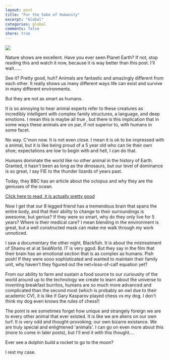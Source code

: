 ```yaml
---
layout: post
title: "For the Sake of Humanity"
excerpt: "Global"
categories: global
comments: false
share: true
---
```


![](https://s-media-cache-ak0.pinimg.com/236x/f7/18/dc/f718dc5567773573d3440d2e65bfd532.jpg)

Nature shows are excellent. Have you ever seen Planet Earth? If not, stop reading this and watch it now, because it is way better than this post. I'll wait......

See it? Pretty good, huh? Animals are fantastic and amazingly different from each other. It really shows us many different ways life can exist and survive in many different environments. 

But they are not as smart as humans.


It is so annoying to hear animal experts refer to these creatures as incredibly intelligent with complex family structures, a language, and deep emotions. I mean this is maybe all true , but there is this implication that in some ways these animals are on par, if not superior to, with humans in some facet. 

No way. C'mon now. It is not even close. I mean it is ok to be impressed with a animal, but it is like being proud of a 5 year old who can tie their own shoe; expectations are low to begin with and hell, I can do that.

Humans dominate the world like no other animal in the history of Earth. Granted, it hasn't been as long as the dinosaurs, but our level of dominance is so great, I say FIE to the thunder lizards of years past. 

Today, they BBC has an article about the octopus and why they are the geniuses of the ocean.

[Click here to read, it is actually pretty good](http://www.bbc.com/earth/story/20160527-eight-reasons-why-octopuses-are-the-geniuses-of-the-ocean)



Now I get that our 8 legged friend has a tremendous brain that spans the entire body, and that their ability to change to their surroundings is awesome, but genius? If they were so smart, why do they only live for 5 years? Where is their medical care? I mean blending in the environment is great, but a well constructed mask can make me walk through my work unnoticed. 

I saw a documentary the other night, Blackfish. It is about the mistreatment of Shamu et al at SeaWorld. IT is very ggod. But they say in the film that their brain has an emotional section that is as complex as humans. Pish posh! If they were sooo sophisticated and wanted to maintain their family unit, why haven't they figured out the net=loss-of-calf equation yet? 

From our ability to farm and sustain a food source to our curiousity of the world around up to the technology we create to learn about the universe to inventing breakfast burritos, humans are so much more advanced and complicated than the second most (which is probably an owl due to their academic CV), it is like if Gary Kasparov played chess vs my dog. I don't think my dog even knows the rules of chess!!

The point is we sometimes forget how unique and strangely foreign we are to every other animal that ever existed. It is like we are aliens on our own turf. It is very odd and thought-provoking; our own bizarre existance. We are truly special and enlightened 'animals'. I can go on even more about this (more to come in later posts), but I'll end it with this thought....

Ever see a dolphin build a rocket to go to the moon?

I rest my case.











